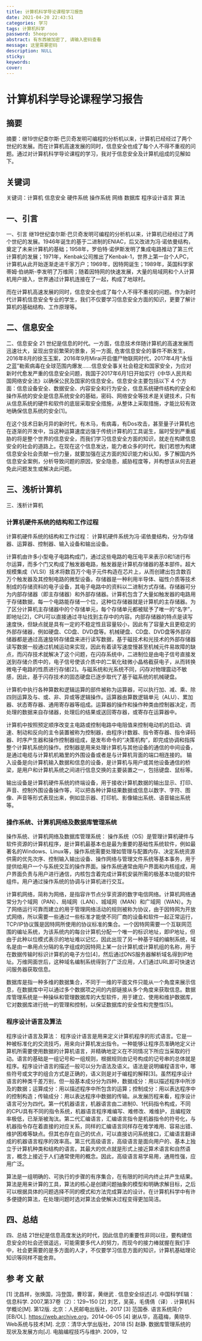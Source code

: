 ```yaml
---
title: 计算机科学导论课程学习报告
date: 2021-04-20 22:43:51
categories:	学习
tags: 计算机科学
password: 5heeprooo
abstract: 有东西被加密了, 请输入密码查看
message: 这里需要密码
description: NULL
sticky:
keywords:
cover:
---
```


# 计算机科学导论课程学习报告

## 摘要

摘要：继19世纪查尔斯·巴贝奇发明可编程的分析机以来，计算机已经经过了两个世纪的发展。而在计算机高速发展的同时，信息安全也成了每个人不得不重视的问题。通过对计算机科学导论课程的学习，我对于信息安全及计算机组成的见解如下。

## 关键词
关键词：计算机 信息安全 硬件系统 操作系统 网络 数据库 程序设计语言 算法  

## 一、引言
一、引言
继19世纪查尔斯·巴贝奇发明可编程的分析机以来，计算机已经经过了两个世纪的发展。1946年诞生的基于二进制的ENIAC，后又改进为冯·诺依曼结构，奠定了未来计算机的基础；1958年，罗伯特·诺伊斯发明了集成电路推动了第三代计算机的发展；1971年，Kenbak公司推出了Kenbak-1，世界上第一台个人PC，计算机从此开始逐渐走进千家万户；1969年，因特网诞生；1989年，英国科学家蒂姆·伯纳斯-李发明了万维网；随着因特网的快速发展，大量的局域网和个人计算机用户接入，世界通过计算机连接在了一起，构成了地球村。

而在计算机高速发展的同时，信息安全也成了每个人不得不重视的问题。作为新时代计算机信息安全专业的学生，我们不仅要学习信息安全方面的知识，更要了解计算机的基础结构、工作原理等。

## 二、信息安全
二、信息安全
21 世纪是信息的时代。一方面，信息技术伴随计算机的高速发展而迅速壮大，呈现出空前繁荣的景象，另一方面, 危害信息安全的事件不断发生，2016年8月的徐玉玉案，2016年9月Mirai开启僵尸物联网时代，2017年4月“永恒之蓝”勒索病毒在全球范围内爆发……信息安全事关社会稳定和国家安全，为应对新时代愈发严重的信息安全问题，我国于2017年6月1日开始实行《中华人民共和国网络安全法》以确保公民及国家的信息安全。信息安全主要包括以下 4 个方面：信息设备安全、数据安全、内容安全和行为安全，信息系统硬件结构的安全和操作系统的安全是信息系统安全的基础，密码、网络安全等技术是关键技术，只有从信息系统的硬件和软件的底层采取安全措施，从整体上采取措施，才能比较有效地确保信息系统的安全[1]。

在这个技术日新月异的新时代，有木马，有病毒，有Dos攻击，甚至量子计算机也在逐渐的开发中，当这种运算速度远强于传统计算机的工具诞生，届时受到严重威胁的将是整个世界的信息安全，而我们学习信息安全方面的知识，就走在构建信息安全的社会的道路上。在现在这个信息发达，能力者众多的时代，我们若想为构建信息安全社会贡献一份力量，就要加强在这方面的知识能力和认知，多了解国内外信息安全案例，分析导致问题的原因，安全隐患，威胁程度等，并构想该从何去避免此问题发生或解决此问题。

## 三、浅析计算机
三、浅析计算机

### 计算机硬件系统的结构和工作过程
计算机硬件系统的结构和工作过程：
计算机硬件系统为冯·诺依曼结构，分为存储器、运算器、控制器、输入设备和输出设备。

计算机由许多小型电子电路构成门，通过这些电路的电压电平来表示0和1进行布尔运算，而多个门又构成了触发器电路，触发器是计算机存储器的基本部件。超大规模集成（VLSI）技术将数百万个电子元件构造在芯片上，从而创建出包含数百万个触发器及其控制电路的微型设备。存储器是一种利用半导体、磁性介质等技术制成的存储资料的电子设备，其电子电路中的资料以二进制方式存储。存储器可分为内部存储器（即主存储器）和外部存储器。计算机包含了大量如触发器的电路用于存储数据，每一个电路能存储一个位，这种位存储器就是计算机的主存储器。为了区分计算机主存储器中的个存储单元，每个存储单元都被赋予了唯一的“名字”，即地址[2]，CPU可以直接通过寻址找到主存中的内容。内部存储器的特点是读写速度快，但缺点就是具有一定的不稳定性且容量较小，因此有了容量大且更稳定的外部存储器，例如硬盘、CD盘、DVD盘等。机械硬盘、CD盘、DVD盘等外部存储器都是通过高速旋转存储盘来进行读写数据，基于磁技术和光技术的外部存储器读写数据一般通过机械运动来实现，因此有着读写速度慢甚至机械元件易故障的缺点，而闪存技术就解决了这个问题，在闪存系统中，二进制位是由电子信号直接发送到存储介质中的，电子信号使该介质中的二氧化硅微小晶格截获电子，从而转换微电子电路的性质进行存储[2]。与磁系统和光系统不同，闪存对物理震动不敏感，因此，基于闪存技术的固态硬盘已逐步取代了基于磁系统的机械硬盘。

计算机中执行各种算数和逻辑运算的部件被称为运算器，可以执行加、减、乘、除四则运算及与、或、非、异或等逻辑操作。运算器由算数逻辑单元（ALU）、累加器、状态寄存器、通用寄存器等组成。运算器的操作和操作种类由控制器决定，而处理的数据来自存储器，处理后的结果或送回寄存器，或寄存在运算器中。

计算机中按照预定顺序改变主电路或控制电路中电阻值来控制电动机的启动、调速、制动和反向的主令装置被称为控制器，由程序计数器、指令寄存器、指令译码器、时序产生器和操作控制器组成，是发布命令的“决策机构”，即完成协调和指挥整个计算机系统的操作。控制器是用来处理计算机与其他设备的通信的中间设备，是通过电缆与计算机机箱里的外围设备或者是与计算机背面的端口相连接的。
输入设备是向计算机输入数据和信息的设备，是计算机与用户或其他设备通信的桥梁，是用户和计算机系统之间进行信息交换的主要装置之一，包括键盘、鼠标等。

输出设备是计算机硬件系统的终端设备，用于接收计算机数据的输出显示、打印、声音、控制外围设备操作等，可以把各种计算结果数据或信息以数字、字符、图像、声音等形式表现出来，例如显示器、打印机、影像输出系统、语音输出系统等。

### 操作系统、计算机网络及数据库管理系统
操作系统、计算机网络及数据库管理系统：
操作系统（OS）是管理计算机硬件与软件资源的计算机程序，是计算机最基本也是最为重要的基础性系统软件，例如最著名的Windows、Linux等，操作系统需要处理如管理与配置内存、决定系统资源供需的优先次序、控制输入输出设备、操作网络与管理文件系统等基本事务，用于提供给用户一个与系统交互的操作界面。操作系统通常由用户界面和内核组成，用户界面负责与用户进行通信，内核包含着完成计算机安装所需的极基本功能的软件组件。用户通过操作系统的协调与计算机进行交互。

计算机网络，简称为网络，是指容许节点分享资源的数字电信网络。计算机网络通常分为个域网（PAN）、局域网（LAN）、城域网（MAN）和广域网（WAN）。为了网络运行可靠而建立的用于管理网络活动的规则被称为协议，由于因特网为开放式网络，所以需要一些通过一些标准才能使不同厂商的设备和软件一起正常运行，TCP/IP协议簇是因特网所使用的协议标准的集合。一个因特网需要一个互联网范围的编址系统，为该系统内的每台计算机分配一个唯一的标识地址，即IP地址，但由于此种以位模式表示的地址难以记忆，因此出现了另一种基于域的编制系统，域名是由一串用点分隔的名字组成的因特网上某一台计算机或计算机组的名称，用于在数据传输时标识计算机的电子方位[4]，然后通过DNS服务器解析域名得到IP地址。万维网面世后，这种域名编制系统得到了广泛应用，人们通过URL即可快速访问服务器获取信息。

数据库是指一种多维的数据集合，不同于一维的平面文件只能从一个角度来展示信息，在数据库中可以通过多个数据项之间的内部链接从多个角度来获取信息。数据库管理系统是一种操纵和管理数据库的大型软件，用于建立、使用和维护数据库，它对数据库进行统一的管理和控制，以保证数据库的安全性和完整性[5]。

### 程序设计语言及算法
程序设计语言及算法：
程序设计语言是用来定义计算机程序的形式语言。它是一种被标准化的交流技巧，用来向计算机发出指令。一种能够让程序员准确地定义计算机所需要使用数据的计算机语言，并精确地定义在不同情况下所应当采取的行动。语言的基础是一组记号和一组规则，根据规则由记号构成的记号串的总体就是程序。程序设计语言的描述一般可以分为语法及语义。语法是说明编程语言中，哪些符号或文字的组合方式是正确的，语义则是对于编程的解释[3]。虽然程序设计语言的种类千差万别，但一般基本成分分为四种，数据成分：用以描述程序中所涉及的数据；运算成分：用以描述程序中所包含的运算；控制成分：用以表达程序中的控制构造；传输成分：用以表达程序中数据的传输。从发展历程来看，程序设计语言可分为四代。第一代机器语言，机器语言由二进制0、1代码指令构成，不同的CPU具有不同的指令系统，机器语言程序难编写、难修改、难维护，且编程效率极低，已渐渐被淘汰。第二代汇编语言，汇编语言指令是机器指令的符号化，与机器指令存在着直接的对应关系，同样的汇编语言同样存在难学难用、容易出错、维护困难等缺点。但其也存在自己的优点，可以直接访问系统接口，汇编语言翻译成的机器语言程序的效率高。第三代高级语言，高级语言是面向用户的、基本上独立于计算机种类和结构的语言。其最大的优点就是形式上接近算术语言和自然语言，概念上接近于人们通常使用的概念。因此，高级语言易学易用，通用性强，应用广泛。

算法是一组明确的、可执行的步骤的有序集合，在有限的时间内终止并产生结果。算法是用来计算的工具，算法的核心是创建问题抽象的模型和明确求解目标，之后可以根据具体的问题选择不同的模式和方法完成算法的设计。在计算机科学中有许多便捷的算法，在处理问题时选对算法会使解决过程变得更加简洁。

## 四、总结
四、总结
21世纪是信息高度发达的时代，因此信息的重要性非同以往，要构建信息安全的社会还很遥远，可能需要多代人的努力，而现今的接力棒就握在我们手中，社会更需要的是多方面的人才，不仅要学习信息方面的知识，计算机基础理论知识等同样不能舍弃。

## 参   考   文   献
[1]	沈昌祥，张焕国，冯登国，曹珍富，黄继武 . 信息安全综述[J]. 中国科学E辑：信息科学. 2007,第37卷（2）：129~150
[2]	刘艺，吴英，毛倩倩（译）. 计算机科学概论[M]. 第12版. 北京：人民邮电出版社，2017
[3]	范国泰. 语言系统简介[EB/OL]. <https://web.archive.org>，2014-06-05 
[4]	谢从华，高蕴梅，黄晓华. Web系统与技术[M]. 北京：清华大学出版社，2018
[5]	赵静. 数据库管理系统的现状及发展方向[J]. 电脑编程技巧与维护. 2009，12

